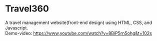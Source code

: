 # Travel360
A travel management website(front-end design) using HTML, CSS, and Javascript.  
Demo-video: https://www.youtube.com/watch?v=8BiP5rn5ohg&t=102s

